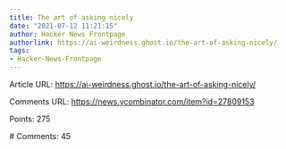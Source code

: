 ```yaml
---
title: The art of asking nicely
date: "2021-07-12 11:21:15"
author: Hacker News Frontpage
authorlink: https://ai-weirdness.ghost.io/the-art-of-asking-nicely/
tags:
- Hacker-News-Frontpage
---
```


<p>Article URL: <a href="https://ai-weirdness.ghost.io/the-art-of-asking-nicely/">https://ai-weirdness.ghost.io/the-art-of-asking-nicely/</a></p>
<p>Comments URL: <a href="https://news.ycombinator.com/item?id=27809153">https://news.ycombinator.com/item?id=27809153</a></p>
<p>Points: 275</p>
<p># Comments: 45</p>
